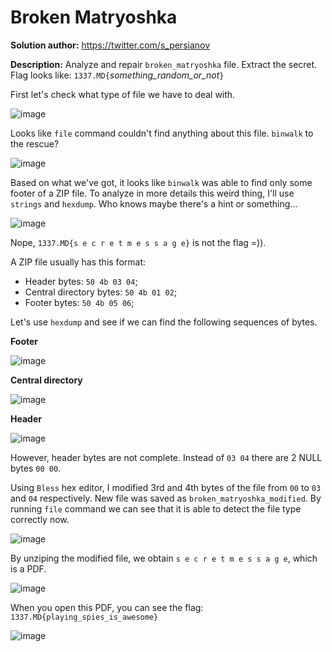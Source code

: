 Broken Matryoshka
=================

**Solution author:** https://twitter.com/s_persianov

**Description:** Analyze and repair `broken_matryoshka` file. Extract the secret. Flag looks like: `1337.MD{`*something_random_or_not*`}`

First let's check what type of file we have to deal with.

![image](https://user-images.githubusercontent.com/51073630/58405347-230fd780-805f-11e9-99b6-accd5f76662d.png)

Looks like `file` command couldn't find anything about this file. `binwalk` to the rescue?

![image](https://user-images.githubusercontent.com/51073630/58405470-65391900-805f-11e9-9f76-1eeb4ca4d1ce.png)

Based on what we've got, it looks like `binwalk` was able to find only some footer of a ZIP file. To analyze in more details this weird thing, I'll use `strings` and `hexdump`. Who knows maybe there's a hint or something...

![image](https://user-images.githubusercontent.com/51073630/58405750-10e26900-8060-11e9-898c-93d6b0057c76.png)

Nope, `1337.MD{s e c r e t m e s s a g e}` is not the flag =)).

A ZIP file usually has this format: 

- Header bytes: `50 4b 03 04`;
- Central directory bytes: `50 4b 01 02`;
- Footer bytes: `50 4b 05 06`;

Let's use `hexdump` and see if we can find the following sequences of bytes.

**Footer** 

![image](https://user-images.githubusercontent.com/51073630/58406372-59e6ed00-8061-11e9-8cb3-a032110d210f.png)

**Central directory** 

![image](https://user-images.githubusercontent.com/51073630/58406354-505d8500-8061-11e9-876c-0952c1e96633.png)

**Header**

![image](https://user-images.githubusercontent.com/51073630/58406332-45a2f000-8061-11e9-8b72-2445e11e195b.png)

However, header bytes are not complete. Instead of `03 04` there are 2 NULL bytes `00 00`.

Using `Bless` hex editor, I modified 3rd and 4th bytes of the file from `00` to `03` and `04` respectively. New file was saved as `broken_matryoshka_modified`. By running `file` command we can see that it is able to detect the file type correctly now.

![image](https://user-images.githubusercontent.com/51073630/58406737-2b1d4680-8062-11e9-9e52-79d82b794a3e.png)

By unziping the modified file, we obtain `s e c r e t m e s s a g e`, which is a PDF.

![image](https://user-images.githubusercontent.com/51073630/58406812-5d2ea880-8062-11e9-9749-96895e9d7be2.png)

When you open this PDF, you can see the flag: `1337.MD{playing_spies_is_awesome}`

![image](https://user-images.githubusercontent.com/51073630/58406915-9535eb80-8062-11e9-85f2-c2a12610c358.png)
